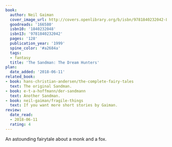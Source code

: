 ```yaml
---
book:
  author: Neil Gaiman
  cover_image_url: http://covers.openlibrary.org/b/isbn/9781840232042-L.jpg
  goodreads: '166580'
  isbn10: '1840232048'
  isbn13: '9781840232042'
  pages: '128'
  publication_year: '1999'
  spine_color: '#a2684a'
  tags:
  - fantasy
  title: 'The Sandman: The Dream Hunters'
plan:
  date_added: '2018-06-11'
related_book:
- book: hans-christian-andersen/the-complete-fairy-tales
  text: The original Sandman.
- book: e-t-a-hoffmann/der-sandmann
  text: Another Sandman.
- book: neil-gaiman/fragile-things
  text: If you want more short stories by Gaiman.
review:
  date_read:
  - 2018-06-11
  rating: 4
---
```


An astounding fairytale about a monk and a fox.
